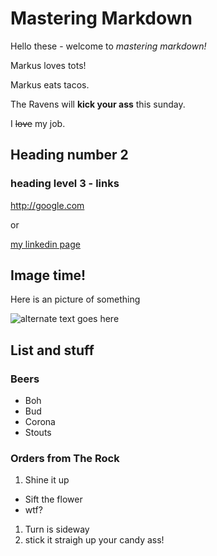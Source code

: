 # Mastering Markdown

Hello these - welcome to _mastering markdown!_

Markus loves tots!

Markus eats tacos.

The Ravens will **kick your ass** this sunday.

I ~~love~~ my job.

## Heading number 2

### heading level 3 - links

<http://google.com>

or

[my linkedin page](http://linkedin.com/in/nowowiejski)

## Image time!

Here is an picture of something

![alternate text goes here](https://picsum.photos/200/300)

## List and stuff

### Beers

- Boh
- Bud
- Corona
- Stouts

### Orders from The Rock

1. Shine it up

- Sift the flower
- wtf?

1. Turn is sideway
1. stick it straigh up your candy ass!
